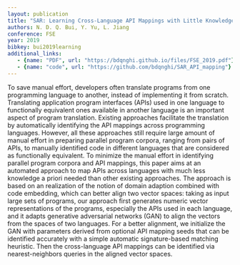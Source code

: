 ```yaml
---
layout: publication
title: "SAR: Learning Cross-Language API Mappings with Little Knowledge"
authors: N. D. Q. Bui, Y. Yu, L. Jiang
conference: FSE
year: 2019
bibkey: bui2019learning
additional_links:
   - {name: "PDF", url: "https://bdqnghi.github.io/files/FSE_2019.pdf"}
   - {name: "code", url: "https://github.com/bdqnghi/SAR_API_mapping"}
---
```

To save manual effort, developers often translate programs from one programming language to another, instead of implementing it from scratch. Translating application program interfaces (APIs) used in one language to functionally equivalent ones available in another language is an important aspect of program translation. Existing approaches facilitate the translation by automatically identifying the API mappings across programming languages. However, all these approaches still require large amount of manual effort in preparing parallel program corpora, ranging from pairs of APIs, to manually identified code in different languages that are considered as functionally equivalent. To minimize the manual effort in identifying parallel program corpora and API mappings, this paper aims at an automated approach to map APIs across languages with much less knowledge a priori needed than other existing approaches. The approach is based on an realization of the notion of domain adaption combined with code embedding, which can better align two vector spaces: taking as input large sets of programs, our approach first generates numeric vector representations of the programs, especially the APIs used in each language, and it adapts generative adversarial networks (GAN) to align the vectors from the spaces of two languages. For a better alignment, we initialize the GAN with parameters derived from optional API mapping seeds that can be identified accurately with a simple automatic signature-based matching heuristic. Then the cross-language API mappings can be identified via nearest-neighbors queries in the aligned vector spaces.
